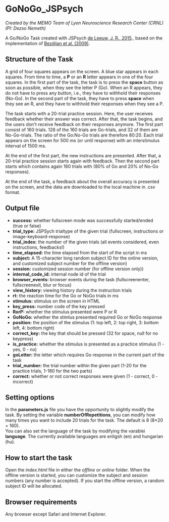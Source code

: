 # GoNoGo_JSPsych

<i>Created by the MEMO Team of Lyon Neuroscience Research Center (CRNL) (PI: Dezso Nemeth)</i>

A Go/NoGo Task created with JSPsych <a href="https://link.springer.com/article/10.3758/s13428-014-0458-y">de Leeuw, J. R., 2015</a>., based on the implementation of <a href="https://www.ncbi.nlm.nih.gov/pmc/articles/PMC2757760/">Bezdjian et al. (2009)</a>.

<h2>Structure of the Task</h2>
A grid of four squares appears on the screen. A blue star appears in each squares. From time to time, a <strong>P</strong> or an <strong>R</strong> letter appears in one of the four squares. In the first part of  the task, the task is to press the <strong>space</strong> button as soon as possible, when they see the letter P (Go). When an R appears, they do not have to press any button, i.e., they have to withhold their responses (No-Go). In the second part of the task, they have to press <strong>space</strong> when they see an R, and they have to withhold their responses when they see a P.

The task starts with a 20-trial practice session. Here, the user receives feedback whether their answer was correct. After that, the task begins, and the users don't receive feedback on their responses anymore. The first part consist of 160 trials. 128 of the 160 trials are Go-trials, and 32 of them are No-Go-trials. The ratio of the Go:No-Go trials are therefore 80:20. Each trial appears on the screen for 500 ms (or until response) with an interstimulus interval of 1500 ms.

At the end of the first part, the new instructions are presented. After that, a 20-trial practice session starts again with feedback. Then the second part starts which contains again 160 trials with (80% of Go and 20% of No-Go responses).

At the end of the task, a feedback about the overall accuracy is presented on the screen, and the data are downloaded to the local machine in .csv format.

<h2>Output file</h2>
<ul>
 <li><strong>success:</strong> whether fullscreen mode was successfully started/ended (true or false)</li>
 <li><strong>trial_type:</strong> JSPSych trialtype of the given trial (fullscreen, instructions or image-keyboard-response)</li>
 <li><strong>trial_index:</strong> the number of the given trials (all events considered, even instructions, feedbacks!)</li>
 <li><strong>time_elapsed:</strong> the time elapsed from the start of the script in ms</li>
 <li><strong>subject:</strong> A 15-character long random subject ID for the online version, and customized subject number for the offline version)</li>
 <li><strong>session:</strong> customized session number (for offline version only))</li>
 <li><strong>internal_code_id:</strong> internal node id of the trial</li>
 <li><strong>browser_events:</strong> browser events during the task (fullscreenenter, fullscreenexit, blur or focus)</li>
 <li><strong>view_history:</strong> viewing history during the instruction trials</li>
 <li><strong>rt:</strong> the reaction time for the Go or NoGo trials in ms</li>
 <li><strong>stimulus:</strong> stimulus on the screen in HTML</li>
 <li><strong>key_press:</strong> number code of the key pressed</li>
 <li><strong>RorP:</strong> whether the stimulus presented were P or R</li>
 <li><strong>GoNoGo:</strong> whether the stimlus presented required Go or NoGo response</li>
 <li><strong>position:</strong> the position of the stimulus (1: top left, 2: top right, 3: bottom left, 4: bottom right)</li>
 <li><strong>correct_key:</strong> the key that should be pressed (32 for space, null for no keypress)</li>
 <li><strong>is_practice:</strong> whether the stimulus is presented as a practice stimulus (1 - yes, 0 - no)</li>
 <li><strong>goLetter:</strong> the letter which requires Go response in the current part of the task</li>
 <li><strong>trial_number:</strong> the trial number within the given part (1-20 for the practice trials, 1-160 for the two parts)</li>
 <li><strong>correct:</strong> whether or not correct responses were given (1 - correct, 0 - incorrect)
 </ul>

<h2>Setting options</h2>
In the <strong>parameters.js</strong> file you have the opportunity to slightly modify the task. By setting the variable <strong>numberOfRepetitions</strong>, you can modify how many times you want to include 20 trials for the task. The default is 8 (8×20 = 160).
<br>
You can also set the language of the task by modifying the varablei <strong>language</strong>. The currently available languages are enligsh (en) and hungarian (hu).

<h2>How to start the task</h2>
Open the <i>index.html</i> file in either the <i>offline</i> or <i>online</i> folder. When the offline version is started, you can customize the subject and session numbers (any number is accepted). If you start the offline version, a random subject ID will be allocated.

<h2>Browser requirements</h2>
Any browser except Safari and Internet Explorer.
